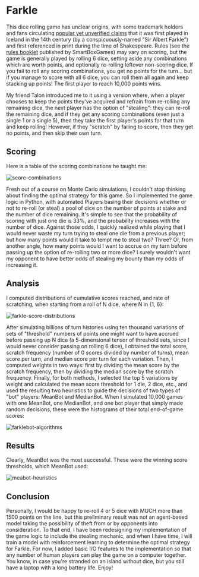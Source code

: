 # Farkle

This dice rolling game has unclear origins, with some trademark holders and fans circulating [popular yet unverified claims](https://farklefan.blogspot.com/2012/01/history-of-farkle.html) that it was first played in Iceland in the 14th century (by a conspicuously-named "Sir Albert Farkle") and first referenced in print during the time of Shakespeare. Rules (see the [rules booklet](https://www.cusd80.com/cms/lib/AZ01001175/centricity/domain/1355/Farkle.pdf) published by SmartBoxGames) may vary on scoring, but the game is generally played by rolling 6 dice, setting aside any combinations which are worth points, and optionally re-rolling leftover non-scoring dice. If you fail to roll any scoring combinations, you get no points for the turn... but if you manage to score with all 6 dice, you can roll them all again and keep stacking up points! The first player to reach 10,000 points wins.

My friend Talon introduced me to it using a version where, when a player chooses to keep the points they've acquired and refrain from re-rolling any remaining dice, the next player has the option of "stealing": they can re-roll the remaining dice, and if they get any scoring combinations (even just a single 1 or a single 5), then they take the first player's points for that turn and keep rolling! However, if they "scratch" by failing to score, then they get no points, and then skip their own turn.

## Scoring

Here is a table of the scoring combinations he taught me:

![score-combinations](https://github.com/user-attachments/assets/a1312159-c530-4691-8358-774742654135)

Fresh out of a course on Monte Carlo simulations, I couldn't stop thinking about finding the optimal strategy for this game. So I implemented the game logic in Python, with automated Players basing their decisions whether or not to re-roll (or steal) a pool of dice on the number of points at stake and the number of dice remaining. It's simple to see that the probability of scoring with just one die is 33%, and the probability increases with the number of dice. Against those odds, I quickly realized while playing that I would never waste my turn trying to steal one die from a previous player; but how many points would it take to tempt me to steal two? Three? Or, from another angle, how many points would I want to accrue on my turn before passing up the option of re-rolling two or more dice? I surely wouldn't want my opponent to have better odds of stealing my bounty than my odds of increasing it.

## Analysis

I computed distributions of cumulative scores reached, and rate of scratching, when starting from a roll of N dice, where N in {1, 6}:

![farkle-score-distributions](https://github.com/user-attachments/assets/7638a567-912a-42ff-9497-5e3cd340e41d)

After simulating billions of turn histories using ten thousand variations of sets of "threshold" numbers of points one might want to have accrued before passing up N dice (a 5-dimensional tensor of threshold sets, since I would never consider passing on rolling 6 dice), I obtained the total score, scratch frequency (number of 0 scores divided by number of turns), mean score per turn, and median score per turn for each variation. Then, I computed weights in two ways: first by dividing the mean score by the scratch frequency, then by dividing the median score by the scratch frequency. Finally, for both methods, I selected the top 5 variations by weight and calculated the mean score threshold for 1 die, 2 dice, etc., and used the resulting two heuristics to guide the decisions of two types of "bot" players: MeanBot and MedianBot. When I simulated 10,000 games with one MeanBot, one MedianBot, and one bot player that simply made random decisions, these were the histograms of their total end-of-game scores:

![farklebot-algorithms](https://github.com/user-attachments/assets/fe83294f-7f69-4c83-b398-a0964626c775)

## Results

Clearly, MeanBot was the most successful. These were the winning score thresholds, which MeanBot used:

![meabot-heuristics](https://github.com/user-attachments/assets/a3a4b89f-f0c1-4270-9141-11dedc176b4e)

## Conclusion

Personally, I would be happy to re-roll 4 or 5 dice with MUCH more than 1500 points on the line, but this preliminary result was not an agent-based model taking the possibility of theft from or by opponents into consideration. To that end, I have been redesigning my implementation of the game logic to include the stealing mechanic, and when I have time, I will train a model with reinforcement learning to determine the optimal strategy for Farkle. For now, I added basic I/O features to the implementation so that any number of human players can play the game on a computer together. You know, in case you're stranded on an island without dice, but you still have a laptop with a long battery life. Enjoy!
